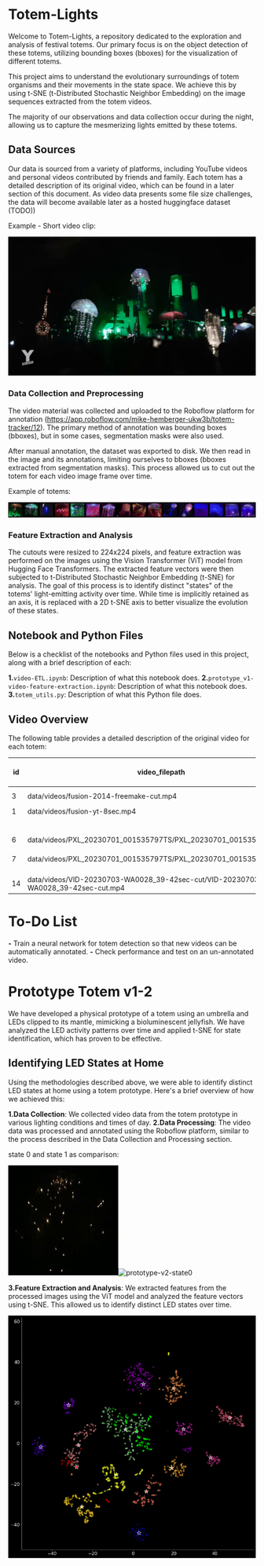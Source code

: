 # Totem-Lights

Welcome to Totem-Lights, a repository dedicated to the exploration and analysis of festival totems. Our primary focus is on the object detection of these totems, utilizing bounding boxes (bboxes) for the visualization of different totems.

This project aims to understand the evolutionary surroundings of totem organisms and their movements in the state space. We achieve this by using t-SNE (t-Distributed Stochastic Neighbor Embedding) on the image sequences extracted from the totem videos.

The majority of our observations and data collection occur during the night, allowing us to capture the mesmerizing lights emitted by these totems.

## Data Sources

Our data is sourced from a variety of platforms, including YouTube videos and personal videos contributed by friends and family. Each totem has a detailed description of its original video, which can be found in a later section of this document. As video data presents some file size challenges, the data will become available later as a hosted huggingface dataset (TODO))

Example - Short video clip:

![prototype-v2-tsne-states](readme-images/output.gif)

### Data Collection and Preprocessing

The video material was collected and uploaded to the Roboflow platform for annotation (https://app.roboflow.com/mike-hemberger-ukw3b/totem-tracker/12). The primary method of annotation was bounding boxes (bboxes), but in some cases, segmentation masks were also used.

After manual annotation, the dataset was exported to disk. We then read in the image and its annotations, limiting ourselves to bboxes (bboxes extracted from segmentation masks). This process allowed us to cut out the totem for each video image frame over time.

Example of totems:

![totems](readme-images/testsave.jpg)

### Feature Extraction and Analysis

The cutouts were resized to 224x224 pixels, and feature extraction was performed on the images using the Vision Transformer (ViT) model from Hugging Face Transformers. The extracted feature vectors were then subjected to t-Distributed Stochastic Neighbor Embedding (t-SNE) for analysis. The goal of this process is to identify distinct "states" of the totems' light-emitting activity over time. While time is implicitly retained as an axis, it is replaced with a 2D t-SNE axis to better visualize the evolution of these states.

## Notebook and Python Files

Below is a checklist of the notebooks and Python files used in this project, along with a brief description of each:

**1.**`video-ETL.ipynb`: Description of what this notebook does.
**2.**`prototype_v1-video-feature-extraction.ipynb`: Description of what this notebook does.
**3.**`totem_utils.py`: Description of what this Python file does.

## Video Overview

The following table provides a detailed description of the original video for each totem:

| id | video_filepath                                                                    | fps-fps_extract | renamed_filepath | label-id-name | txt_filepath                                                            | pixels        | images_from_video_filepath                                      | has_bbox | dataset_version | total-totems        | totems-annotated | pixels-extracted      | SR-ESGAN | sr-pixels |  |  |
| -- | --------------------------------------------------------------------------------- | --------------- | ---------------- | ------------- | ----------------------------------------------------------------------- | ------------- | --------------------------------------------------------------- | -------- | --------------- | ------------------- | ---------------- | --------------------- | -------- | --------- | - | - |
| 3  | data/videos/fusion-2014-freemake-cut.mp4                                          | 25?-25          | -                | 1             | data/videos/fusion-2014                                                 | 1280 × 720 | data/videos/fusion-2014                                         | 1        | ?               | ? totem name=1=ID?! | 1                | redo>rezied thus far  | 1        |           |  |  |
| 1  | data/videos/fusion-yt-8sec.mp4                                                    | 25?-25          |                  | 0             | data/videos/fusion-yt-8sec                                              | 1280 × 720 |                                                                 |          |                 |                     |                  |                       |          |           |  |  |
|    |                                                                                   | 30-25           |                  |               |                                                                         |               |                                                                 |          |                 |                     |                  |                       |          |           |  |  |
|    |                                                                                   |                 |                  |               |                                                                         |               |                                                                 |          |                 |                     |                  |                       |          |           |  |  |
| 6  | data/videos/PXL_20230701_001535797TS/PXL_20230701_001535797TS.mp4                 | 30-30           | ....frames/      |               |                                                                         | 1080x1920     | data/videos/PXL_20230701_001535797TS/images/annotated-roboflow/ |          | v7              | 2                   | 2                | roughly 407 × 742 | 0        |           |  |  |
| 7  | data/videos/PXL_20230701_001535797TS/PXL_20230701_001535797TS.mp4                 |                 |                  |               | data/videos/PXL_20230701_001535797TS/images/annotated-roboflow/         | 1080x1920     | data/videos/PXL_20230701_001535797TS/images/annotated-roboflow/ |          | v7              | 2                   | 2                | roughly 726 × 597 | 0        | XxX       |  |  |
|    |                                                                                   |                 |                  |               |                                                                         |               |                                                                 |          |                 |                     |                  |                       |          |           |  |  |
|    |                                                                                   |                 |                  |               |                                                                         |               |                                                                 |          |                 |                     |                  |                       |          |           |  |  |
| 14 | data/videos/VID-20230703-WA0028_39-42sec-cut/VID-20230703-WA0028_39-42sec-cut.mp4 | 25              |                  |               | data/videos/VID-20230703-WA0028_39-42sec-cut/images/annotated-roboflow/ |               | data/videos/PXL_20230701_001535797TS/images/annotated-roboflow/ |          |                 |                     |                  |                       |          |           |  |  |

# To-Do List

**-** Train a neural network for totem detection so that new videos can be automatically annotated.
**-** Check performance and test on an un-annotated video.

# Prototype Totem v1-2

We have developed a physical prototype of a totem using an umbrella and LEDs clipped to its mantle, mimicking a bioluminescent jellyfish. We have analyzed the LED activity patterns over time and applied t-SNE for state identification, which has proven to be effective.

## Identifying LED States at Home

Using the methodologies described above, we were able to identify distinct LED states at home using a totem prototype. Here's a brief overview of how we achieved this:

**1.****Data Collection******: We collected video data from the totem prototype in various lighting conditions and times of day.
**2.****Data Processing******: The video data was processed and annotated using the Roboflow platform, similar to the process described in the Data Collection and Processing section.

state 0 and state 1 as comparison:

![prototype-v2-state0](readme-images/prototype-v2-video-state-0-ezgif-video-to-gif.gif)![prototype-v2-state0](https://file+.vscode-resource.vscode-cdn.net/Users/mikehemberger/Documents/vscode/totems/readme-images/prototype-v2-video-state-0-ezgif-video-to-gif.gif)


**3.****Feature Extraction and Analysis******: We extracted features from the processed images using the ViT model and analyzed the feature vectors using t-SNE. This allowed us to identify distinct LED states over time.

![prototype-v2-tsne-states](readme-images/prototype-v2-tsne-states.png)
